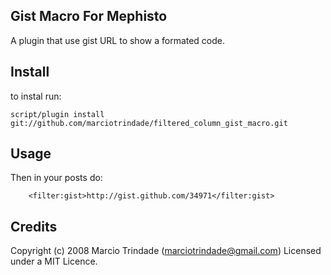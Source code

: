 ## Gist Macro For Mephisto

A plugin that use gist URL to show a formated code.

## Install

to instal run:

	script/plugin install git://github.com/marciotrindade/filtered_column_gist_macro.git

## Usage

Then in your posts do:

        <filter:gist>http://gist.github.com/34971</filter:gist>

## Credits

Copyright (c) 2008 Marcio Trindade (marciotrindade@gmail.com) Licensed under a MIT Licence.